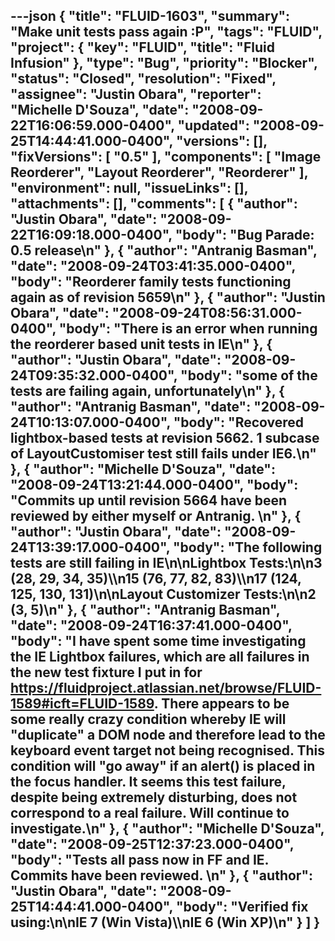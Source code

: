 ---json
{
  "title": "FLUID-1603",
  "summary": "Make unit tests pass again :P",
  "tags": "FLUID",
  "project": {
    "key": "FLUID",
    "title": "Fluid Infusion"
  },
  "type": "Bug",
  "priority": "Blocker",
  "status": "Closed",
  "resolution": "Fixed",
  "assignee": "Justin Obara",
  "reporter": "Michelle D'Souza",
  "date": "2008-09-22T16:06:59.000-0400",
  "updated": "2008-09-25T14:44:41.000-0400",
  "versions": [],
  "fixVersions": [
    "0.5"
  ],
  "components": [
    "Image Reorderer",
    "Layout Reorderer",
    "Reorderer"
  ],
  "environment": null,
  "issueLinks": [],
  "attachments": [],
  "comments": [
    {
      "author": "Justin Obara",
      "date": "2008-09-22T16:09:18.000-0400",
      "body": "Bug Parade: 0.5 release\n"
    },
    {
      "author": "Antranig Basman",
      "date": "2008-09-24T03:41:35.000-0400",
      "body": "Reorderer family tests functioning again as of revision 5659\n"
    },
    {
      "author": "Justin Obara",
      "date": "2008-09-24T08:56:31.000-0400",
      "body": "There is an error when running the reorderer based unit tests in IE\n"
    },
    {
      "author": "Justin Obara",
      "date": "2008-09-24T09:35:32.000-0400",
      "body": "some of the tests are failing again, unfortunately\n"
    },
    {
      "author": "Antranig Basman",
      "date": "2008-09-24T10:13:07.000-0400",
      "body": "Recovered lightbox-based tests at revision 5662. 1 subcase of LayoutCustomiser test still fails under IE6.\n"
    },
    {
      "author": "Michelle D'Souza",
      "date": "2008-09-24T13:21:44.000-0400",
      "body": "Commits up until revision 5664 have been reviewed by either myself or Antranig.&#x20;\n"
    },
    {
      "author": "Justin Obara",
      "date": "2008-09-24T13:39:17.000-0400",
      "body": "The following tests are still failing in IE\n\nLightbox Tests:\n\n3 (28, 29, 34, 35)\\\n15 (76, 77, 82, 83)\\\n17 (124, 125, 130, 131)\n\nLayout Customizer Tests:\n\n2 (3, 5)\n"
    },
    {
      "author": "Antranig Basman",
      "date": "2008-09-24T16:37:41.000-0400",
      "body": "I have spent some time investigating the IE Lightbox failures, which are all failures in the new test fixture I put in for <https://fluidproject.atlassian.net/browse/FLUID-1589#icft=FLUID-1589>. There appears to be some really crazy condition whereby IE will \"duplicate\" a DOM node and therefore lead to the keyboard event target not being recognised. This condition will \"go away\" if an alert() is placed in the focus handler. It seems this test failure, despite being extremely disturbing, does not correspond to a real failure. Will continue to investigate.\n"
    },
    {
      "author": "Michelle D'Souza",
      "date": "2008-09-25T12:37:23.000-0400",
      "body": "Tests all pass now in FF and IE. Commits have been reviewed.&#x20;\n"
    },
    {
      "author": "Justin Obara",
      "date": "2008-09-25T14:44:41.000-0400",
      "body": "Verified fix using:\n\nIE 7 (Win Vista)\\\nIE 6 (Win XP)\n"
    }
  ]
}
---

        